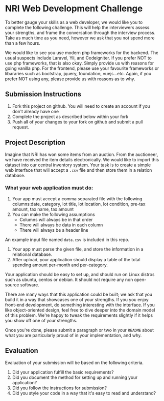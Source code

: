 # NRI Web Development Challenge
To better gauge your skills as a web developer, we would like you to complete the following challenge. This will help the interviewers assess your strengths, and frame the conversation through the interview process. Take as much time as you need, however we ask that you not spend more than a few hours. 

We would like to see you use modern php frameworks for the backend. The usual suspects include Laravel, Yii, and Codeigniter. If you prefer NOT to use php frameworks, that is also okay. Simply provide us with reasons for going vanilla php.
For the frontend, please use your favourite frameworks or libararies such as bootstrap, jquery, foundation, vuejs...etc. Again, if you prefer NOT using any, please provide us with reasons as to why.

## Submission Instructions
1. Fork this project on github. You will need to create an account if you don't already have one
2. Complete the project as described below within your fork
3. Push all of your changes to your fork on github and submit a pull request. 

## Project Description
Imagine that NRI has won some items from an auction. From the auctioneer, we have received the item details electronically. We would like to import this dataset into our central inventory system. Your task is to create a simple web interface that will accept a `.csv` file and then store them in a relation database.

### What your web application must do:
1. Your app must accept a comma separated file with the following columns:date, category, lot title, lot location, lot condition, pre-tax amount, tax name, tax amount
2. You can make the following assumptions
     - Columns will always be in that order
     - There will always be data in each column
     - There will always be a header line

 An example input file named `data.csv` is included in this repo.

1. Your app must parse the given file, and store the information in a relational database.
2. After upload, your application should display a table of the total spending amount per-month and per-category.

Your application should be easy to set up, and should run on Linux distros such as ubuntu, centos or debian. It should not require any non open-source software.

There are many ways that this application could be built; we ask that you build it in a way that showcases one of your strengths. If you you enjoy front-end development, do something interesting with the interface. If you like object-oriented design, feel free to dive deeper into the domain model of this problem. We're happy to tweak the requirements slightly if it helps you show off one of your strengths.

Once you're done, please submit a paragraph or two in your `README` about what you are particularly proud of in your implementation, and why.

## Evaluation
Evaluation of your submission will be based on the following criteria. 

1. Did your application fulfill the basic requirements?
2. Did you document the method for setting up and running your application?
3. Did you follow the instructions for submission?
4. Did you style your code in a way that it's easy to read and understand?
